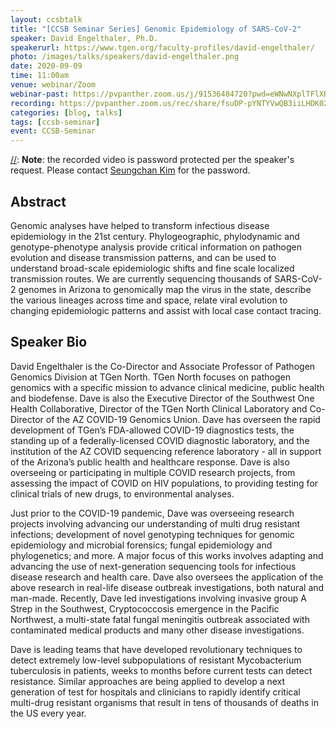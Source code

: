 ```yaml
---
layout: ccsbtalk
title: "[CCSB Seminar Series] Genomic Epidemiology of SARS-CoV-2"
speaker: David Engelthaler, Ph.D.
speakerurl: https://www.tgen.org/faculty-profiles/david-engelthaler/
photo: /images/talks/speakers/david-engelthaler.png
date: 2020-09-09
time: 11:00am
venue: webinar/Zoom
webinar-past: https://pvpanther.zoom.us/j/91536484720?pwd=eWNwNXplTFlXRElSZUFualF4ZzlIUT09
recording: https://pvpanther.zoom.us/rec/share/fsuDP-pYNTYVwQB3iiLHDK02mQaDiRnYV5LFUB4rENzFk32H0armgAOIVmIZpKhg.SjvRcJKsGEG1FfUq
categories: [blog, talks]
tags: [ccsb-seminar]
event: CCSB-Seminar
---
```


[//]: **Note**: the recorded video is password protected per the speaker's request.  Please contact [Seungchan Kim](mailto:sekim@pvamu.edu) for the password.

[//]: # (Passcode: b2R*+i#W)

## Abstract

Genomic analyses have helped to transform infectious disease epidemiology in the 21st century. Phylogeographic, phylodynamic and genotype-phenotype analysis provide critical information on pathogen evolution and disease transmission patterns, and can be used to understand broad-scale epidemiologic shifts and fine scale localized transmission routes. We are currently sequencing thousands of SARS-CoV-2 genomes in Arizona to genomically map the virus in the state, describe the various lineages across time and space, relate viral evolution to changing epidemiologic patterns and assist with local case contact tracing.


## Speaker Bio
David Engelthaler is the Co-Director and Associate Professor of Pathogen Genomics Division at TGen North. TGen North focuses on pathogen genomics with a specific mission to advance clinical medicine, public health and biodefense. Dave is also the Executive Director of the Southwest One Health Collaborative, Director of the TGen North Clinical Laboratory and Co-Director of the AZ COVID-19 Genomics Union. Dave has overseen the rapid development of TGen’s FDA-allowed COVID-19 diagnostics tests, the standing up of a federally-licensed COVID diagnostic laboratory, and the institution of the AZ COVID sequencing reference laboratory - all in support of the Arizona’s public health and healthcare response. Dave is also overseeing or participating in multiple COVID research projects, from assessing the impact of COVID on HIV populations, to providing testing for clinical trials of new drugs, to environmental analyses.

Just prior to the COVID-19 pandemic, Dave was overseeing research projects involving advancing our understanding of multi drug resistant infections; development of novel genotyping techniques for genomic epidemiology and microbial forensics; fungal epidemiology and phylogenetics; and more. A major focus of this works involves adapting and advancing the use of next-generation sequencing tools for infectious disease research and health care. Dave also oversees the application of the above research in real-life disease outbreak investigations, both natural and man-made. Recently, Dave led investigations involving invasive group A Strep in the Southwest, Cryptococcosis emergence in the Pacific Northwest, a multi-state fatal fungal meningitis outbreak associated with contaminated medical products and many other disease investigations.

Dave is leading teams that have developed revolutionary techniques to detect extremely low-level subpopulations of resistant Mycobacterium tuberculosis in patients, weeks to months before current tests can detect resistance. Similar approaches are being applied to develop a next generation of test for hospitals and clinicians to rapidly identify critical multi-drug resistant organisms that result in tens of thousands of deaths in the US every year.


